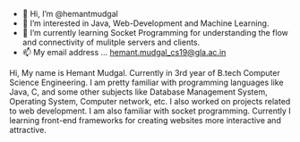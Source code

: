 - 👋 Hi, I’m @hemantmudgal
- 👀 I’m interested in Java, Web-Development and Machine Learning.
- 🌱 I’m currently learning Socket Programming for understanding the flow and connectivity of mulitple servers and clients.
- 📫 My email address ... hemant.mudgal_cs19@gla.ac.in 

Hi, My name is Hemant Mudgal. Currently in 3rd year of B.tech Computer Science Engineering. I am pretty
familiar with programming languages like Java, C, and some other subjects like Database Management System, Operating System, Computer
network, etc. I also worked on projects related to web development. I am also familiar with socket programming. Currently I learning front-end
frameworks for creating websites more interactive and attractive.

<!---
hemantmudgal is a ✨ special ✨ repository because its `README.md` (this file) appears on your GitHub profile.
You can click the Preview link to take a look at your changes.
--->
